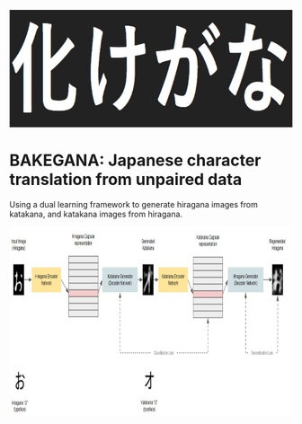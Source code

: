 <p align="center">
  <img width="704" height="209" src="media/title.jpg">
</p>

<p align="center">
<h1> BAKEGANA: Japanese character translation from unpaired data </h1>
</p>


Using a dual learning framework to generate hiragana images from katakana, and katakana images from hiragana.

<p align="center">
  <img width="1000" height="339" src="media/training framework.jpg">
</p>
